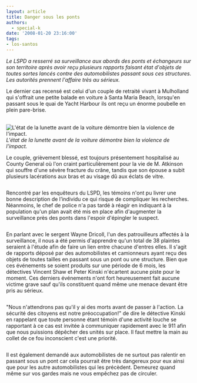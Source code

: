 ```yaml
---
layout: article
title: Danger sous les ponts
authors:
  - special-k
date: '2008-01-20 23:16:00'
tags:
- los-santos
---
```


_Le LSPD a resserré sa surveillance aux abords des ponts et échangeurs sur son territoire après avoir reçu plusieurs rapports faisant état d'objets de toutes sortes lancés contre des automobilistes passant sous ces structures. Les autorités prennent l'affaire très au sérieux._

Le dernier cas recensé est celui d'un couple de retraité vivant à Mulholland qui s'offrait une petite balade en voiture à Santa Maria Beach, lorsqu'en passant sous le quai de Yacht Harbour ils ont reçu un énorme poubelle en plein pare-brise.

![]()
![]()
![L'état de la lunette avant de la voiture démontre bien la violence de l'impact.]()
_L'état de la lunette avant de la voiture démontre bien la violence de l'impact._

Le couple, grièvement blessé, est toujours présentement hospitalisé au County General où l'on craint particulièrement pour la vie de M. Atkinson qui souffre d'une sévère fracture du crâne, tandis que son épouse a subit plusieurs lacérations aux bras et au visage dû aux éclats de vitre.

![]()

Rencontré par les enquêteurs du LSPD, les témoins n'ont pu livrer une bonne description de l’individu ce qui risque de compliquer les recherches. Néanmoins, le chef de police n'a pas tardé à réagir en indiquant à la population qu'un plan avait été mis en place afin d'augmenter la surveillance près des ponts dans l'espoir d'épingler le suspect.

![]()

En parlant avec le sergent Wayne Dricoll, l'un des patrouilleurs affectés à la surveillance, il nous a été permis d'apprendre qu'un total de 38 plaintes seraient à l'étude afin de faire un lien entre chacune d'entres elles. Il s'agit de rapports déposé par des automobilistes et camionneurs ayant reçu des objets de toutes tailles en passant sous un pont ou une structure. Bien que ces événements se soient produits sur une période de 6 mois, les détectives Vincent Shaw et Peter Kinski n'écartent aucune piste pour le moment. Ces derniers événements n'ont fort heureusement fait aucune victime grave sauf qu'ils constituent quand même une menace devant être pris au sérieux.

![]()

"Nous n'attendrons pas qu'il y ai des morts avant de passer à l'action. La sécurité des citoyens est notre préoccupation!" de dire le détective Kinski en rappelant que toute personne étant témoin d'une activité louche se rapportant à ce cas est invitée à communiquer rapidement avec le 911 afin que nous puissions dépêcher des unités sur place. Il faut mettre la main au collet de ce fou inconscient c'est une priorité.

![]()

Il est également demandé aux automobilistes de ne surtout pas ralentir en passant sous un pont car cela pourrait être très dangereux pour eux ainsi que pour les autre automobilistes qui les précèdent. Demeurez quand même sur vos gardes mais ne vous empêchez pas de circuler.